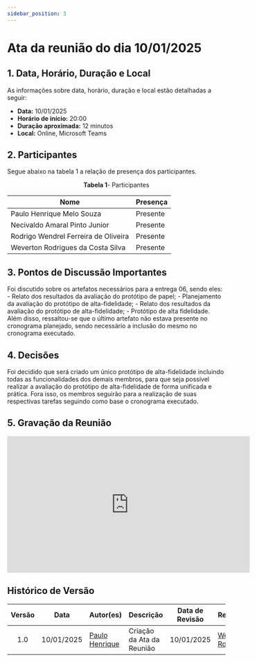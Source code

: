 ```yaml
---
sidebar_position: 3
---
```


# Ata da reunião do dia 10/01/2025

## <a>1. Data, Horário, Duração e Local</a>

As informações sobre data, horário, duração e local estão detalhadas a seguir:

- **Data:** 10/01/2025
- **Horário de início:** 20:00
- **Duração aproximada:** 12 minutos
- **Local:** Online, Microsoft Teams


## <a>2. Participantes</a>

Segue abaixo na tabela 1 a relação de presença dos participantes.

<center>

**Tabela 1**- Participantes

| Nome                                 | Presença |
| ------------------------------------ | -------- |
| Paulo Henrique Melo Souza            | Presente |
| Necivaldo Amaral Pinto Junior        | Presente |
| Rodrigo Wendrel Ferreira de Oliveira | Presente |
| Weverton Rodrigues da Costa Silva    | Presente |

</center>


## <a>3. Pontos de Discussão Importantes</a>

Foi discutido sobre os artefatos necessários para a entrega 06, sendo eles: 
    - Relato dos resultados da avaliação do protótipo de papel;
    - Planejamento da avaliação do protótipo de alta-fidelidade;
    - Relato dos resultados da avaliação do protótipo de alta-fidelidade;
    - Protótipo de alta fidelidade.
Além disso, ressaltou-se que o último artefato não estava presente no cronograma planejado, sendo necessário a inclusão do mesmo no cronograma executado.

## <a>4. Decisões</a>

Foi decidido que será criado um único protótipo de alta-fidelidade incluindo todas as funcionalidades dos demais membros, para que seja possível realizar a avaliação do protótipo de alta-fidelidade de forma unificada e prática. Fora isso, os membros seguirão para a realização de suas respectivas tarefas seguindo como base o cronograma executado.

## <a>5. Gravação da Reunião</a>

<center>
<iframe width="560" height="315" src="https://www.youtube.com/embed/sOaHbwxbMmQ?si=Q8C5xPb1NkLjayHb" title="YouTube video player" frameborder="0" allow="accelerometer; autoplay; clipboard-write; encrypted-media; gyroscope; picture-in-picture; web-share" referrerpolicy="strict-origin-when-cross-origin" allowfullscreen></iframe>
</center>


## Histórico de Versão

| Versão | Data | Autor(es) | Descrição | Data de Revisão | Revisor(es) |
|:---:|:---:|---|---|:---:|---|
| 1.0 | 10/01/2025 | [Paulo Henrique](https://github.com/paulomh) | Criação da Ata da Reunião | 10/01/2025 | [Weverton Rodrigues](https://github.com/vevetin) |